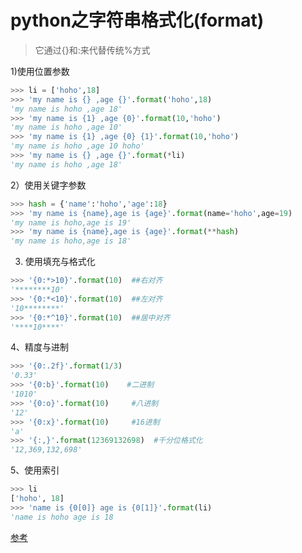 # python之字符串格式化(format)

>它通过{}和:来代替传统%方式  

1)使用位置参数
```python
>>> li = ['hoho',18]
>>> 'my name is {} ,age {}'.format('hoho',18)
'my name is hoho ,age 18'
>>> 'my name is {1} ,age {0}'.format(10,'hoho')
'my name is hoho ,age 10'
>>> 'my name is {1} ,age {0} {1}'.format(10,'hoho')
'my name is hoho ,age 10 hoho'
>>> 'my name is {} ,age {}'.format(*li)
'my name is hoho ,age 18'
```  
2）使用关键字参数
```python
>>> hash = {'name':'hoho','age':18}
>>> 'my name is {name},age is {age}'.format(name='hoho',age=19)
'my name is hoho,age is 19'
>>> 'my name is {name},age is {age}'.format(**hash)
'my name is hoho,age is 18'
```  

3) 使用填充与格式化
```python
>>> '{0:*>10}'.format(10)  ##右对齐
'********10'
>>> '{0:*<10}'.format(10)  ##左对齐
'10********'
>>> '{0:*^10}'.format(10)  ##居中对齐
'****10****'
```  

4、精度与进制

```python
>>> '{0:.2f}'.format(1/3)
'0.33'
>>> '{0:b}'.format(10)    #二进制
'1010'
>>> '{0:o}'.format(10)     #八进制
'12'
>>> '{0:x}'.format(10)     #16进制
'a'
>>> '{:,}'.format(12369132698)  #千分位格式化
'12,369,132,698'
```
 

5、使用索引
```python
>>> li
['hoho', 18]
>>> 'name is {0[0]} age is {0[1]}'.format(li)
'name is hoho age is 18
```  

[参考](http://www.cnblogs.com/benric/p/4965224.html)